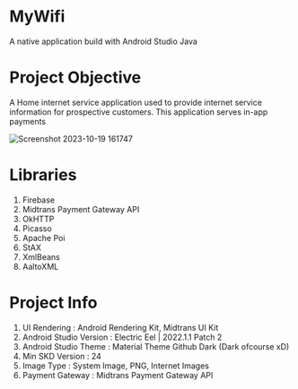 # MyWifi
A native application build with Android Studio Java

# Project Objective
A Home internet service application used to provide internet service information for prospective customers. This application serves in-app payments

![Screenshot 2023-10-19 161747](https://github.com/WilmanTb/MyWifi/assets/148366527/648c903b-7126-4c06-b865-ad390d538fa7)


# Libraries
1. Firebase
2. Midtrans Payment Gateway API
3. OkHTTP
4. Picasso
5. Apache Poi
6. StAX
7. XmlBeans
8. AaltoXML

# Project Info
1. UI Rendering : Android Rendering Kit, Midtrans UI Kit
2. Android Studio Version : Electric Eel | 2022.1.1 Patch 2
3. Android Studio Theme : Material Theme Github Dark (Dark ofcourse xD)
4. Min SKD Version : 24
5. Image Type : System Image, PNG, Internet Images
6. Payment Gateway : Midtrans Payment Gateway API
